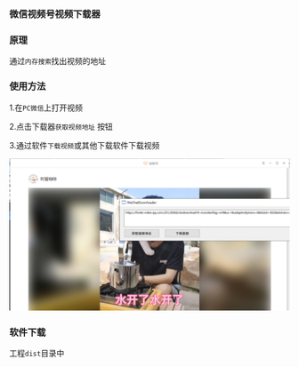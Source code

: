 ### 微信视频号视频下载器

### 原理

通过`内存搜索`找出视频的地址

### 使用方法

1.在`PC微信`上打开视频

2.点击下载器`获取视频地址` 按钮

3.通过软件`下载视频`或其他下载软件下载视频

![screenshot](screenshot.png)



### 软件下载

工程`dist`目录中
